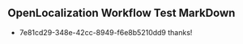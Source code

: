 ## OpenLocalization Workflow Test MarkDown
* 7e81cd29-348e-42cc-8949-f6e8b5210dd9 thanks!

<!--HONumber=Aug16_HO5-->


